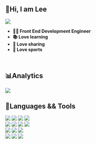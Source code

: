 <h2>👋Hi, I am Lee</h2>

<img src="https://readme-typing-svg.demolab.com/?lines=Lee%20%2B%3D%20work%20hard%20%2Blucky&duration=7000" />

- **👨‍💻‍ Front End Development Engineer**
- **📚 Love learning**
- **🔁 Love sharing**
- **🏸 Love sports**


<!--<img src="https://visitor-badge.glitch.me/badge?page_id=limingcan526.limingcan562&left_color=red&right_color=green" />-->
<img style="opacity: 0;" src="https://visitor-badge.laobi.icu/badge?page_id=limingcan562&right_color=green" alt="visitor badge" />


<h2>📊Analytics</h2>
<div>
<!-- <img src="https://github-readme-stats.vercel.app/api?username=limingcan562&hide_title=true&include_all_commits=true&hide_border=false&show_icons=true&theme=onedark" /> -->
<img src="https://github-readme-stats.vercel.app/api?username=limingcan562&hide_title=true&include_all_commits=true&hide_border=false&show_icons=true" />
    
<!--<span>&ensp;</span>-->
<!--<img height="160" src="https://github-readme-stats.vercel.app/api/top-langs/?username=limingcan562&layout=compact&hide_title=false&theme=onedark" />-->
</div>



<h2>🚀Languages && Tools</h2>
<div algin="center">
    <img src="https://img.shields.io/badge/HTML5-E34F26?style=for-the-badge&logo=html5&logoColor=white" />
    <img src="https://img.shields.io/badge/CSS3-1572B6?style=for-the-badge&logo=css3&logoColor=white" />
    <img src="https://img.shields.io/badge/-LESS-1d365d?style=for-the-badge&logo=less&logoColor=white"/>
    <img src="https://img.shields.io/badge/JavaScript-F7DF1E?style=for-the-badge&logo=javascript&logoColor=black">
    </br>
    <img src="https://img.shields.io/badge/Vue.js-35495E?style=for-the-badge&logo=vue.js&logoColor=4FC08D" />
    <img src="https://img.shields.io/badge/React-black?style=for-the-badge&logo=react&logoColor=61DAFB" />
    <img src="https://img.shields.io/badge/Node.js-43853D?style=for-the-badge&logo=node.js&logoColor=white">
    <img src="https://img.shields.io/badge/nuxt-35495E?style=for-the-badge&logo=nuxt.js&logoColor=4FC08D">
    </br>
    <img src="https://img.shields.io/badge/Webpack-informational?style=for-the-badge&logo=webpack&logoColor=white">
    <img src="https://img.shields.io/badge/Rollup-orange?style=for-the-badge&logo=rollup.js&logoColor=white">
    <img src="https://img.shields.io/badge/Babel-black?style=for-the-badge&logo=babel&logoColor=yellow">
    </br>
    <img src="https://img.shields.io/badge/Git-f14e32?style=for-the-badge&logo=Git&logoColor=white">
    <img src="https://img.shields.io/badge/yarn-0688f3?style=for-the-badge&logo=yarn&logoColor=white">
    <img src="https://img.shields.io/badge/npm-c12127?style=for-the-badge&logo=npm&logoColor=white">
    
</div>
